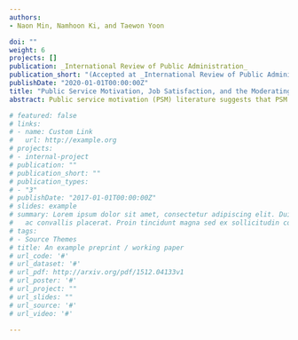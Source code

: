 ```yaml
---
authors:
- Naon Min, Namhoon Ki, and Taewon Yoon

doi: ""
weight: 6
projects: []
publication: _International Review of Public Administration_
publication_short: "(Accepted at _International Review of Public Administration_)"
publishDate: "2020-01-01T00:00:00Z"
title: "Public Service Motivation, Job Satisfaction, and the Moderating Effect of Employment Sector: A Meta-Analysis"
abstract: Public service motivation (PSM) literature suggests that PSM has a positive effect on employees’ job satisfaction. Using meta-analysis, this study examines the aggregate effect of PSM on job satisfaction. In addition, this study investigates whether sector affiliation moderates the relationship between PSM and employee job satisfaction. Based on reported correlations between PSM and job satisfaction from 46 studies, this study finds compelling evidence for a positive relationship between PSM and job satisfaction. Furthermore, a subsequent analysis reveals that this relationship is stronger for individuals who work in the government sector.

# featured: false
# links:
# - name: Custom Link
#   url: http://example.org
# projects:
# - internal-project
# publication: ""
# publication_short: ""
# publication_types:
# - "3"
# publishDate: "2017-01-01T00:00:00Z"
# slides: example
# summary: Lorem ipsum dolor sit amet, consectetur adipiscing elit. Duis posuere tellus
#   ac convallis placerat. Proin tincidunt magna sed ex sollicitudin condimentum.
# tags:
# - Source Themes
# title: An example preprint / working paper
# url_code: '#'
# url_dataset: '#'
# url_pdf: http://arxiv.org/pdf/1512.04133v1
# url_poster: '#'
# url_project: ""
# url_slides: ""
# url_source: '#'
# url_video: '#'

---
```

